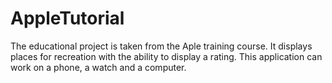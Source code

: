# AppleTutorial
The educational project is taken from the Aple training course.
It displays places for recreation with the ability to display a rating.
This application can work on a phone, a watch and a computer.
